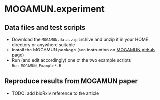 # MOGAMUN.experiment

Data files and test scripts
---------------------------

- Download the `MOGAMUN.data.zip` archive and unzip it in your HOME directory or anywhere suitable
- Install the MOGAMUN package (see instruction on [MOGAMUN github page](https://github.com/Laulo/MOGAMUN))
- Run (and edit accordingly) one of the two example scripts `Run_MOGAMUN_Example*.R`

Reproduce results from MOGAMUN paper
------------------------------------

- TODO: add bioRxiv reference to the article
